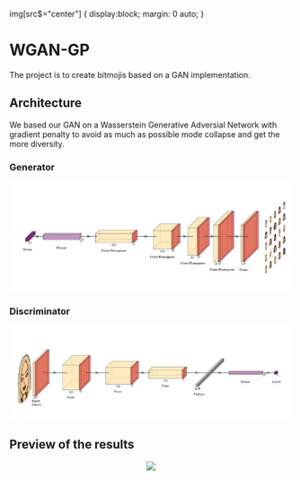 img[src$="center"] {
  display:block;
  margin: 0 auto;
}


WGAN-GP
===

The project is to create bitmojis based on a GAN implementation.

Architecture
---

We based our GAN on a Wasserstein Generative Adversial Network with gradient penalty to avoid as much as possible mode collapse and get the more diversity.

### Generator

<p align="center">
  <img src=./ressources/imgs/generator.jpg />
</p>

### Discriminator


<p align="center">
  <img src=./ressources/imgs/discriminator.jpg />
</p>

Preview of the results
---


<p align="center">
  <img src=./ressources/gif/0-669.gif />
</p>
